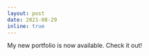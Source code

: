 ```yaml
---
layout: post
date: 2021-08-29
inline: true
---
```


My new portfolio is now available. Check it out!